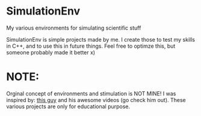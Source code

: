 # SimulationEnv
My various environments for simulating scientific stuff 

SimulationEnv is simple projects made by me. I create those to test my skills in C++, and to use this in future things. Feel free to optimze this, but someone probably made it better x)

# NOTE:
Orginal concept of environments and stimulation is NOT MINE! I was inspired by: [this guy](https://youtube.com/@primerblobs?si=4EyS0PHIEr1escsT) and his awesome videos (go check him out). These various projects are only for educational purpose.
